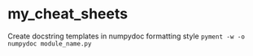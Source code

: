 # my_cheat_sheets

Create docstring templates in numpydoc formatting style
`pyment -w -o numpydoc module_name.py`
